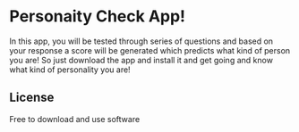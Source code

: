 # Personaity Check App!
In this app, you will be tested through series of questions and based on your response a score will be generated which predicts what kind of person you are!
So just download the app and install it and get going and know what kind of personality you are!

## License 
Free to download and use software